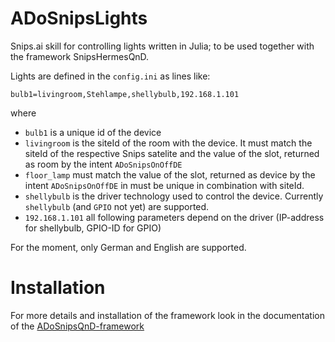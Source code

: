 # ADoSnipsLights

Snips.ai skill for controlling lights written in Julia;
to be used together with the framework SnipsHermesQnD.


Lights are defined in the ```config.ini``` as lines like:
```
bulb1=livingroom,Stehlampe,shellybulb,192.168.1.101
```
where
* `bulb1` is a unique id of the device
* `livingroom` is the siteId of the room with the device. It must
  match the siteId of the respective Snips satelite and the value
  of the slot, returned as room by the intent `ADoSnipsOnOffDE`
* `floor_lamp` must match the value of the slot, returned as device
  by the intent `ADoSnipsOnOffDE` in must be unique
  in combination with siteId.
* `shellybulb` is the driver technology used to control the device.
   Currently ```shellybulb``` (and ```GPIO``` not yet) are supported.
* `192.168.1.101` all following parameters depend on the driver
  (IP-address for shellybulb, GPIO-ID for GPIO)

For the moment, only German and English are supported.

# Installation

For more details and installation of the framework look
in the documentation of the
[ADoSnipsQnD-framework](https://andreasdominik.github.io/ADoSnipsQnD/dev)

